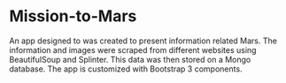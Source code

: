 # Mission-to-Mars

An app designed to was created to present information related Mars. The information and images were scraped from different websites using BeautifulSoup and Splinter. This data was then stored on a Mongo database. The app is customized with Bootstrap 3 components. 
